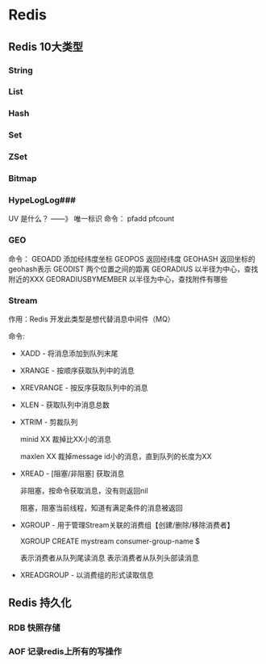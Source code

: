 # Redis

## Redis 10大类型

### String

### List

### Hash

### Set

### ZSet

### Bitmap

### HypeLogLog### 
UV 是什么？ ——》 唯一标识
命令：
pfadd
pfcount

### GEO
命令：
GEOADD 添加经纬度坐标
GEOPOS 返回经纬度
GEOHASH 返回坐标的geohash表示
GEODIST 两个位置之间的距离
GEORADIUS 以半径为中心，查找附近的XXX
GEORADIUSBYMEMBER 以半径为中心，查找附件有哪些

### Stream
作用：Redis 开发此类型是想代替消息中间件（MQ）

命令:

* XADD - 将消息添加到队列末尾
* XRANGE - 按顺序获取队列中的消息
* XREVRANGE - 按反序获取队列中的消息
* XLEN - 获取队列中消息总数
* XTRIM - 剪裁队列

    minid XX 裁掉比XX小的消息

    maxlen XX 裁掉message id小的消息，直到队列的长度为XX
* XREAD - [阻塞/非阻塞] 获取消息

    非阻塞，按命令获取消息，没有则返回nil

    阻塞，阻塞当前线程，知道有满足条件的消息被返回
* XGROUP - 用于管理Stream关联的消费组【创建/删除/移除消费者】

    XGROUP CREATE mystream consumer-group-name $

    表示消费者从队列尾读消息
    表示消费者从队列头部读消息
* XREADGROUP - 以消费组的形式读取信息 

## Redis 持久化

### RDB 快照存储
### AOF 记录redis上所有的写操作
